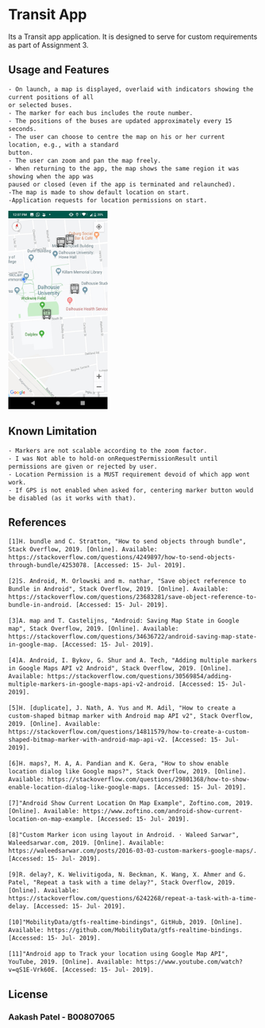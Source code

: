# Transit App 

Its a Transit app application. It is designed to serve for custom requirements as part of Assignment 3.

## Usage and Features

    - On launch, a map is displayed, overlaid with indicators showing the current positions of all
    or selected buses.
    - The marker for each bus includes the route number.
    - The positions of the buses are updated approximately every 15 seconds.
    - The user can choose to centre the map on his or her current location, e.g., with a standard
    button.
    - The user can zoom and pan the map freely.
    - When returning to the app, the map shows the same region it was showing when the app was
    paused or closed (even if the app is terminated and relaunched).
    -The map is made to show default location on start.
    -Application requests for location permissions on start.
    
<img src="/transit_ss.jpg" alt="drawing" width="200"/>

## Known Limitation
    
    - Markers are not scalable according to the zoom factor.
    - I was Not able to hold-on onRequestPermissionResult until permissions are given or rejected by user. 
    - Location Permission is a MUST requirement devoid of which app wont work.
    - If GPS is not enabled when asked for, centering marker button would be disabled (as it works with that).

## References

    [1]H. bundle and C. Stratton, "How to send objects through bundle", Stack Overflow, 2019. [Online]. Available: https://stackoverflow.com/questions/4249897/how-to-send-objects-through-bundle/4253078. [Accessed: 15- Jul- 2019].

    [2]S. Android, M. Orlowski and m. nathar, "Save object reference to Bundle in Android", Stack Overflow, 2019. [Online]. Available: https://stackoverflow.com/questions/23683281/save-object-reference-to-bundle-in-android. [Accessed: 15- Jul- 2019].

    [3]A. map and T. Castelijns, "Android: Saving Map State in Google map", Stack Overflow, 2019. [Online]. Available: https://stackoverflow.com/questions/34636722/android-saving-map-state-in-google-map. [Accessed: 15- Jul- 2019].

    [4]A. Android, I. Bykov, G. Shur and A. Tech, "Adding multiple markers in Google Maps API v2 Android", Stack Overflow, 2019. [Online]. Available: https://stackoverflow.com/questions/30569854/adding-multiple-markers-in-google-maps-api-v2-android. [Accessed: 15- Jul- 2019].

    [5]H. [duplicate], J. Nath, A. Yus and M. Adil, "How to create a custom-shaped bitmap marker with Android map API v2", Stack Overflow, 2019. [Online]. Available: https://stackoverflow.com/questions/14811579/how-to-create-a-custom-shaped-bitmap-marker-with-android-map-api-v2. [Accessed: 15- Jul- 2019].

    [6]H. maps?, M. A, A. Pandian and K. Gera, "How to show enable location dialog like Google maps?", Stack Overflow, 2019. [Online]. Available: https://stackoverflow.com/questions/29801368/how-to-show-enable-location-dialog-like-google-maps. [Accessed: 15- Jul- 2019].

    [7]"Android Show Current Location On Map Example", Zoftino.com, 2019. [Online]. Available: https://www.zoftino.com/android-show-current-location-on-map-example. [Accessed: 15- Jul- 2019].

    [8]"Custom Marker icon using layout in Android. · Waleed Sarwar", Waleedsarwar.com, 2019. [Online]. Available: https://waleedsarwar.com/posts/2016-03-03-custom-markers-google-maps/. [Accessed: 15- Jul- 2019].

    [9]R. delay?, K. Welivitigoda, N. Beckman, K. Wang, X. Ahmer and G. Patel, "Repeat a task with a time delay?", Stack Overflow, 2019. [Online]. Available: https://stackoverflow.com/questions/6242268/repeat-a-task-with-a-time-delay. [Accessed: 15- Jul- 2019].

    [10]"MobilityData/gtfs-realtime-bindings", GitHub, 2019. [Online]. Available: https://github.com/MobilityData/gtfs-realtime-bindings. [Accessed: 15- Jul- 2019].

    [11]"Android app to Track your location using Google Map API", YouTube, 2019. [Online]. Available: https://www.youtube.com/watch?v=qS1E-Vrk60E. [Accessed: 15- Jul- 2019].


## License
### Aakash Patel - B00807065

